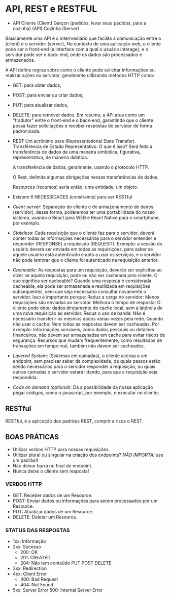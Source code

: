 # API, REST e RESTFUL

- API
  Cliente (Client)
  Garçon (pedidos, levar seus pedidos, para a cozinha) (API)
  Cozinha (Server)

Básicamente uma API é o intermediário que facilita a comunicação entre o (client) e o servidor (server), No contexto de uma aplicação web, o cliente pode ser o front-end (a interface com a qual o usuário interage), e o servidor pode ser o back-end, onde os dados são processados e armazenados.

A API define regras sobre como o cliente pode solicitar informações ou realizar ações no servidor, geralmente utilizando métodos HTTP como:

- GET: para obter dados,
- POST: para enviar ou criar dados,
- PUT: para atualizar dados,
- DELETE: para remover dados.
  Em resumo, a API atua como um "tradutor" entre o front-end e o back-end, garantindo que o cliente possa fazer solicitações e receber respostas do servidor de forma padronizada.

- REST
  Um acrônimo para (Representational State Transfer).
  Transfêrencia de Estado Representativo.
  O que é isso?
  Será feita a transferência de dados de uma maneira simbólica, figurativa, representativa, de maneira didática.

  A transferência de dados, geralmente, usando o protocolo HTTP.

  O Rest, delimita algumas obrigações nessas transferências de dados.

  Resources (recursos) seria então, uma entidade, um objeto.

* Existem 6 NECESSIDADES (constraints) para ser RESTful

- _Client-server_: Separação do cliente e do armazenamento de dados (servidor), dessa forma, poderemos ter uma portabilidade do nosso sistema, usando o React para WEB e React Native para o smartphone, por exemplo.

- _Stateless_: Cada requisição que o cliente faz para o servidor, deverá conter todas as informações necessárias para o servidor entender e responder (RESPONSE) a requisição (REQUEST). Exemplo: a sessão do usuário deverá ser enviada em todas as requisições, para saber se aquele usuário está autenticado e apto a usar os serviços, e o servidor não pode lembrar que o cliente foi autenticado na requisição anterior.

- _Cacheable_: As respostas para um requisição, deverão ser explicitas ao dizer se aquela requisição, pode ou não ser cacheada pelo cliente.
  O que significa ser cacheable?
  Quando uma resposta é considerada cacheable, ela pode ser armazenada e reutilizada em requisições subsequentes, sem que seja necessário consultar novamente o servidor. Isso é importante porque:
  Reduz a carga no servidor: Menos requisições são enviadas ao servidor.
  Melhora o tempo de resposta: O cliente pode obter dados diretamente do cache local, sem a latência de uma nova requisição ao servidor.
  Reduz o uso de banda: Não é necessário transferir os mesmos dados várias vezes pela rede.
  Quando não usar o cache:
  Nem todas as respostas devem ser cacheadas. Por exemplo:
  Informações sensíveis, como dados pessoais ou detalhes financeiros, não devem ser armazenadas em cache para evitar riscos de segurança.
  Recursos que mudam frequentemente, como resultados de transações em tempo real, também não devem ser cacheados.

- _Layered System_: (Sistemas em camadas), o cliente acessa a um endpoint, sem precisar saber da complexidade, de quais passos estão sendo necessários para o servidor responder a requisição, ou quais outras camadas o servidor estará lidando, para que a requisição seja respondida.

- _Code on demand (optional)_: Dá a possibilidade da nossa aplicação pegar códigos, como o javascript, por exemplo, e executar no cliente;

## RESTful

RESTful, é a aplicação dos padrões REST, cumprir a risca o REST.

## BOAS PRÁTICAS

- Utilizar verbos HTTP para nossas requisições.
- Utilizar plural ou singular na criação dos endpoints? _NÃO IMPORTA!_ use um padrão!!
- Não deixar barra no final do endpoint.
- Nunca deixe o cliente sem resposta!

### VERBOS HTTP

- GET: Receber dados de um Resource.
- POST: Enviar dados ou informações para serem processados por um Resource.
- PUT: Atualizar dados de um Resource.
- DELETE: Deletar um Resource.

### STATUS DAS RESPOSTAS

- 1xx: Informação
- 2xx: Sucesso
  - 200: OK
  - 201: CREATED
  - 204: Não tem conteúdo PUT POST DELETE
- 3xx: Redirection
- 4xx: Client Error
  - 400: Bad Request
  - 404: Not Found
- 5xx: Server Error
  500: Internal Server Error
